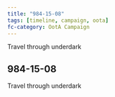 ```yaml
---
title: "984-15-08"
tags: [timeline, campaign, oota]
fc-category: OotA Campaign
---
```

<span class='ob-timelines'
	data-date='984-15-08-00'
	data-title='Campaign: NAGA Adventures'
	data-class='orange'> Travel through underdark </span>
## 984-15-08
Travel through underdark
